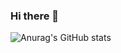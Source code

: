 ### Hi there 👋
![Anurag's GitHub stats](https://github-readme-stats.vercel.app/api?username=anuraghazra&count_private=true)
